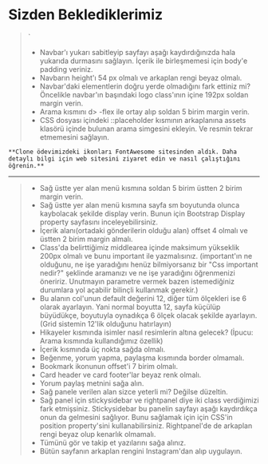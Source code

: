 # Sizden Beklediklerimiz

>`
>- Navbar'ı yukarı sabitleyip sayfayı aşağı kaydırdığınızda hala yukarıda durmasını sağlayın. İçerik ile birleşmemesi için body'e padding veriniz.
> - Navbarın height'ı 54 px olmalı ve arkaplan rengi beyaz olmalı.
> - Navbar'daki elementlerin doğru yerde olmadığını fark ettiniz mi? Öncelikle navbar'ın başındaki logo class'ının içine 192px soldan margin verin.
> - Arama kısmını d> -flex ile ortay alıp soldan 5 birim margin verin.
> - CSS dosyası içindeki ::placeholder kısmının arkaplanına assets klasörü içinde bulunan arama simgesini ekleyin. Ve resmin tekrar etmemesini sağlayın.
```
**Clone ödevimizdeki ikonları FontAwesome sitesinden aldık. Daha detaylı bilgi için web sitesini ziyaret edin ve nasıl çalıştığını öğrenin.**
```
 ---

> - Sağ üstte yer alan menü kısmına soldan 5 birim üstten 2 birim margin verin.
> - Sağ üstte yer alan menü kısmına sayfa sm boyutunda olunca kaybolacak şekilde display verin. Bunun için Bootstrap Display property sayfasını inceleyebilirsiniz.
> - İçerik alanı(ortadaki gönderilerin olduğu alan) offset 4 olmalı ve üstten 2 birim margin almalı.
> - Class'da belirttiğimiz middlearea içinde maksimum yükseklik 200px olmalı ve bunu important ile yazmalısınız. (important'ın ne olduğunu, ne işe yaradığını henüz bilmiyorsanız bir "Css important nedir?" şeklinde aramanızı ve ne işe yaradığını öğrenmenizi öneririz. Unutmayın parametre vermek bazen istemediğiniz durumlara yol açabilir bilinçli kullanmak gerekir.)
> - Bu alanın col'unun default değerini 12, diğer tüm ölçekleri ise 6 olarak ayarlayın. Yani normal boyutta 12, sayfa küçülüp büyüdükçe, boyutuyla oynadıkça 6 ölçek olacak şekilde ayarlayın. (Grid sistemin 12'lik olduğunu hatırlayın)
> - Hikayeler kısmında isimler nasıl resimlerin altına gelecek? (İpucu: Arama kısmında kullandığımız özellik)
> - İçerik kısmında üç nokta sağda olmalı.
> - Beğenme, yorum yapma, paylaşma kısmında border olmamalı.
> - Bookmark ikonunun offset'i 7 birim olmalı.
> - Card header ve card footer'lar beyaz renk olmalı.
> - Yorum paylaş metnini sağa alın.
> - Sağ panele verilen alan sizce yeterli mi? Değilse düzeltin.
> - Sağ panel için stickysidebar ve rightpanel diye iki class verdiğimizi fark etmişsiniz. Stickysidebar bu panelin sayfayı aşağı kaydırdıkça onun da gelmesini sağlıyor. Bunu sağlamak için için CSS'in position property'sini kullanabilirsiniz. Rightpanel'de de arkaplan rengi beyaz olup kenarlık olmamalı.
> - Tümünü gör ve takip et yazılarını sağa alınız.
> - Bütün sayfanın arkaplan rengini Instagram'dan alıp uygulayın.